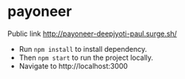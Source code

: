 # payoneer
 
Public link http://payoneer-deepjyoti-paul.surge.sh/

* Run `npm install` to install dependency.
* Then `npm start` to run the project locally.
* Navigate to http://localhost:3000
